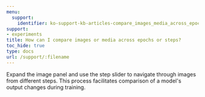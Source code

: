```yaml
---
menu:
  support:
    identifier: ko-support-kb-articles-compare_images_media_across_epochs_steps
support:
- experiments
title: How can I compare images or media across epochs or steps?
toc_hide: true
type: docs
url: /support/:filename
---
```


Expand the image panel and use the step slider to navigate through images from different steps. This process facilitates comparison of a model's output changes during training.